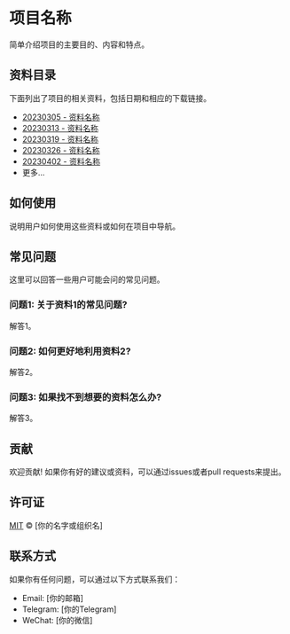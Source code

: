 # 项目名称

简单介绍项目的主要目的、内容和特点。

## 资料目录

下面列出了项目的相关资料，包括日期和相应的下载链接。

- [20230305 - 资料名称](下载链接)
- [20230313 - 资料名称](下载链接)
- [20230319 - 资料名称](下载链接)
- [20230326 - 资料名称](下载链接)
- [20230402 - 资料名称](下载链接)
- 更多...

## 如何使用

说明用户如何使用这些资料或如何在项目中导航。

## 常见问题

这里可以回答一些用户可能会问的常见问题。

### 问题1: 关于资料1的常见问题?

解答1。

### 问题2: 如何更好地利用资料2?

解答2。

### 问题3: 如果找不到想要的资料怎么办?

解答3。

## 贡献

欢迎贡献! 如果你有好的建议或资料，可以通过issues或者pull requests来提出。

## 许可证

[MIT](LICENSE) © [你的名字或组织名]

## 联系方式

如果你有任何问题，可以通过以下方式联系我们：

- Email: [你的邮箱]
- Telegram: [你的Telegram]
- WeChat: [你的微信]

